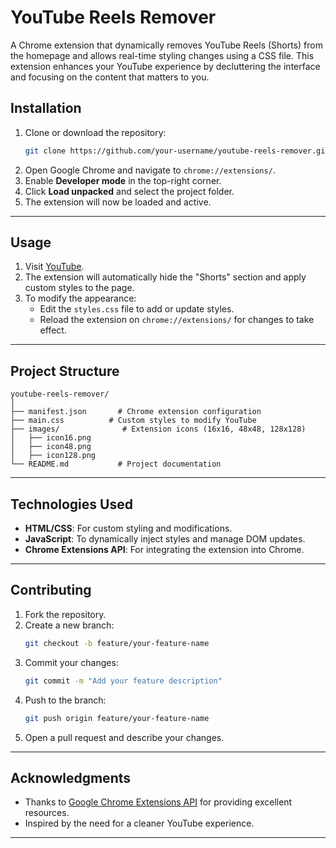 # **YouTube Reels Remover**

A Chrome extension that dynamically removes YouTube Reels (Shorts) from the homepage and allows real-time styling changes using a CSS file. This extension enhances your YouTube experience by decluttering the interface and focusing on the content that matters to you.

## **Installation**
1. Clone or download the repository:
   ```bash
   git clone https://github.com/your-username/youtube-reels-remover.git
   ```
2. Open Google Chrome and navigate to `chrome://extensions/`.
3. Enable **Developer mode** in the top-right corner.
4. Click **Load unpacked** and select the project folder.
5. The extension will now be loaded and active.

---

## **Usage**
1. Visit [YouTube](https://www.youtube.com/).
2. The extension will automatically hide the "Shorts" section and apply custom styles to the page.
3. To modify the appearance:
   - Edit the `styles.css` file to add or update styles.
   - Reload the extension on `chrome://extensions/` for changes to take effect.

---

## **Project Structure**
```
youtube-reels-remover/
│
├── manifest.json       # Chrome extension configuration
├── main.css          # Custom styles to modify YouTube
├── images/              # Extension icons (16x16, 48x48, 128x128)
│   ├── icon16.png
│   ├── icon48.png
│   ├── icon128.png
└── README.md           # Project documentation
```

---

## **Technologies Used**
- **HTML/CSS**: For custom styling and modifications.
- **JavaScript**: To dynamically inject styles and manage DOM updates.
- **Chrome Extensions API**: For integrating the extension into Chrome.

---

## **Contributing**
1. Fork the repository.
2. Create a new branch:
   ```bash
   git checkout -b feature/your-feature-name
   ```
3. Commit your changes:
   ```bash
   git commit -m "Add your feature description"
   ```
4. Push to the branch:
   ```bash
   git push origin feature/your-feature-name
   ```
5. Open a pull request and describe your changes.

---

## **Acknowledgments**
- Thanks to [Google Chrome Extensions API](https://developer.chrome.com/docs/extensions/) for providing excellent resources.
- Inspired by the need for a cleaner YouTube experience.

---
